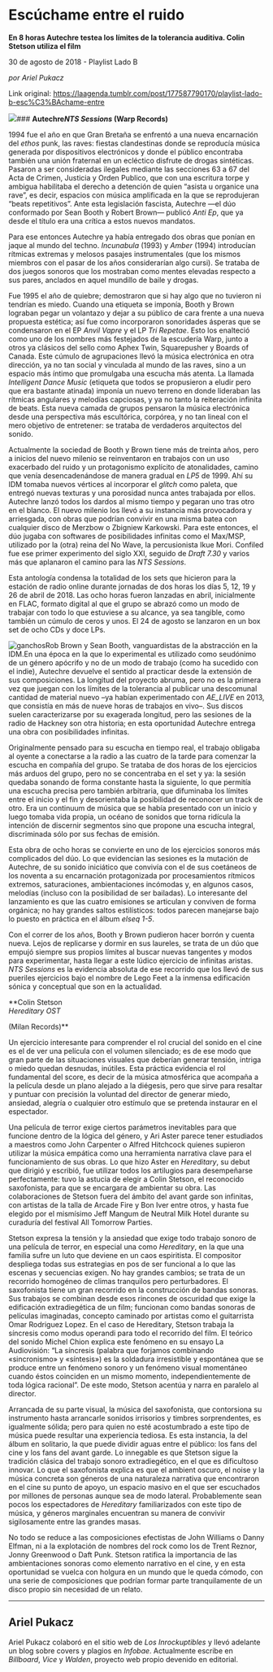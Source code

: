 # Escúchame entre el ruido

**En 8 horas Autechre testea los límites de la tolerancia auditiva. Colin Stetson utiliza el film**

30 de agosto de 2018 - Playlist Lado B

_por Ariel Pukacz_

Link original: https://laagenda.tumblr.com/post/177587790170/playlist-lado-b-esc%C3%BAchame-entre

![](https://64.media.tumblr.com/335fcad945bd4ea4306bfd10043a7c58/tumblr_inline_pec09wQDTD1t6q87u_500.jpg)### **Autechre*NTS Sessions*
(Warp Records)**

1994 fue el año en que Gran Bretaña se enfrentó a una nueva encarnación del *ethos* punk, las raves: fiestas clandestinas donde se reproducía música generada por dispositivos electrónicos y donde el público encontraba también una unión fraternal en un ecléctico disfrute de drogas sintéticas. Pasaron a ser consideradas ilegales mediante las secciones 63 a 67 del Acta de Crimen, Justicia y Orden Publico, que con una escritura torpe y ambigua habilitaba el derecho a detención de quien “asista u organice una rave”, es decir, espacios con música amplificada en la que se reprodujeran “beats repetitivos”. Ante esta legislación fascista, Autechre —el dúo conformado por Sean Booth y Robert Brown— publicó *Anti Ep*, que ya desde el título era una crítica a estos nuevos mandatos. 

Para ese entonces Autechre ya había entregado dos obras que ponían en jaque al mundo del techno. *Incunabula* (1993) y *Amber* (1994) introducían rítmicas extremas y melosos pasajes instrumentales (que los mismos miembros con el pasar de los años considerarían algo cursi). Se trataba de dos juegos sonoros que los mostraban como mentes elevadas respecto a sus pares, anclados en aquel mundillo de baile y drogas. 

Fue 1995 el año de quiebre; demostraron que si hay algo que no tuvieron ni tendrían es miedo. Cuando una etiqueta se imponía, Booth y Brown lograban pegar un volantazo y dejar a su público de cara frente a una nueva propuesta estética; así fue como incorporaron sonoridades ásperas que se condensaron en el EP *Anvil Vapre* y el LP *Tri Repetae*. Esto los enalteció como uno de los nombres más festejados de la escudería Warp, junto a otros ya clásicos del sello como Aphex Twin, Squarepusher y Boards of Canada. Este cúmulo de agrupaciones llevó la música electrónica en otra dirección, ya no tan social y vinculada al mundo de las raves, sino a un espacio más íntimo que promulgaba una escucha más atenta. La llamada *Intelligent Dance Music* (etiqueta que todos se propusieron a eludir pero que era bastante atinada) imponía un nuevo terreno en donde lideraban las rítmicas angulares y melodías capciosas, y ya no tanto la reiteración infinita de beats. Esta nueva camada de grupos pensaron la música electrónica desde una perspectiva más escultórica, corpórea, y no tan lineal con el mero objetivo de entretener: se trataba de verdaderos arquitectos del sonido.

Actualmente la sociedad de Booth y Brown tiene más de treinta años, pero a inicios del nuevo milenio se reinventaron en trabajos con un uso exacerbado del ruido y un protagonismo explícito de atonalidades, camino que venía desencadenándose de manera gradual en *LP5* de 1999. Ahí su IDM tomaba nuevos vértices al incorporar el *glitch* como paleta, que entregó nuevas texturas y una porosidad nunca antes trabajada por ellos. Autechre lanzó todos los dardos al mismo tiempo y pegaran uno tras otro en el blanco. El nuevo milenio los llevó a su instancia más provocadora y arriesgada, con obras que podrían convivir en una misma batea con cualquier disco de Merzbow o Zbigniew Karkowski. Para este entonces, el dúo jugaba con softwares de posibilidades infinitas como el Max/MSP, utilizado por la (otra) reina del No Wave, la percusionista Ikue Mori. Confiled fue ese primer experimento del siglo XXI, seguido de *Draft 7.30* y varios más que aplanaron el camino para las *NTS Sessions*.

Esta antología condensa la totalidad de los sets que hicieron para la estación de radio online durante jornadas de dos horas los días 5, 12, 19 y 26 de abril de 2018. Las ocho horas fueron lanzadas en abril, inicialmente en FLAC, formato digital al que el grupo se abrazó como un modo de trabajar con todo lo que estuviese a su alcance, ya sea tangible, como también un cúmulo de ceros y unos. El 24 de agosto se lanzaron en un box set de ocho CDs y doce LPs. 

![ganchos](https://64.media.tumblr.com/d68432b76eb39045c738cdaad2b5dfbd/tumblr_inline_pec09xqkf81t6q87u_500.jpg)Rob Brown y Sean Booth, vanguardistas de la abstracción en la IDM.En una época en la que lo experimental es utilizado como seudónimo de un género apócrifo y no de un modo de trabajo (como ha sucedido con el indie), Autechre devuelve el sentido al practicar desde la extensión de sus composiciones. La longitud del proyecto abruma, pero no es la primera vez que juegan con los límites de la tolerancia al publicar una descomunal cantidad de material nuevo –ya habían experimentado con *AE\_LIVE* en 2013, que consistía en más de nueve horas de trabajos en vivo–. Sus discos suelen caracterizarse por su exagerada longitud, pero las sesiones de la radio de Hackney son otra historia; en esta oportunidad Autechre entrega una obra con posibilidades infinitas. 

Originalmente pensado para su escucha en tiempo real, el trabajo obligaba al oyente a conectarse a la radio a las cuatro de la tarde para comenzar la escucha en compañía del grupo. Se trataba de dos horas de los ejercicios más arduos del grupo, pero no se concentraba en el set y ya: la sesión quedaba sonando de forma constante hasta la siguiente, lo que permitía una escucha precisa pero también arbitraria, que difuminaba los límites entre el inicio y el fin y desorientaba la posibilidad de reconocer un track de otro. Era un continuum de música que se había presentado con un inicio y luego tomaba vida propia, un océano de sonidos que torna ridícula la intención de discernir segmentos sino que propone una escucha integral, discriminada sólo por sus fechas de emisión. 

Esta obra de ocho horas se convierte en uno de los ejercicios sonoros más complicados del dúo. Lo que evidencian las sesiones es la mutación de Autechre, de su sonido iniciático que convivía con el de sus coetáneos de los noventa a su encarnación protagonizada por procesamientos rítmicos extremos, saturaciones, ambientaciones incómodas y, en algunos casos, melodías (incluso con la posibilidad de ser bailadas). Lo interesante del lanzamiento es que las cuatro emisiones se articulan y conviven de forma orgánica; no hay grandes saltos estilísticos: todos parecen manejarse bajo lo puesto en práctica en el álbum *elseq 1-5*.

Con el correr de los años, Booth y Brown pudieron hacer borrón y cuenta nueva. Lejos de replicarse y dormir en sus laureles, se trata de un dúo que empujó siempre sus propios límites al buscar nuevas tangentes y modos para experimentar, hasta llegar a este lúdico ejercicio de infinitas aristas. *NTS Sessions* es la evidencia absoluta de ese recorrido que los llevó de sus pueriles ejercicios bajo el nombre de Lego Feet a la inmensa edificación sónica y conceptual que son en la actualidad. 

  
**Colin Stetson  
*Hereditary OST*  

(Milan Records)**

Un ejercicio interesante para comprender el rol crucial del sonido en el cine es el de ver una película con el volumen silenciado; es de ese modo que gran parte de las situaciones visuales que deberían generar tensión, intriga o miedo quedan desnudas, inútiles. Esta práctica evidencia el rol fundamental del score, es decir de la música atmosférica que acompaña a la película desde un plano alejado a la diégesis, pero que sirve para resaltar y puntuar con precisión la voluntad del director de generar miedo, ansiedad, alegría o cualquier otro estímulo que se pretenda instaurar en el espectador. 

Una película de terror exige ciertos parámetros inevitables para que funcione dentro de la lógica del género, y Ari Aster parece tener estudiados a maestros como John Carpenter o Alfred Hitchcock quienes supieron utilizar la música empática como una herramienta narrativa clave para el funcionamiento de sus obras. Lo que hizo Aster en *Hereditary*, su debut que dirigió y escribió, fue utilizar todos los artilugios para desempeñarse perfectamente: tuvo la astucia de elegir a Colin Stetson, el reconocido saxofonista, para que se encargara de ambientar su obra. Las colaboraciones de Stetson fuera del ámbito del avant garde son infinitas, con artistas de la talla de Arcade Fire y Bon Iver entre otros, y hasta fue elegido por el mismísimo Jeff Mangum de Neutral Milk Hotel durante su curaduría del festival All Tomorrow Parties. 

Stetson expresa la tensión y la ansiedad que exige todo trabajo sonoro de una película de terror, en especial una como *Hereditary*, en la que una familia sufre un luto que deviene en un caos espiritista. El compositor despliega todas sus estrategias en pos de ser funcional a lo que las escenas y secuencias exigen. No hay grandes cambios; se trata de un recorrido homogéneo de climas tranquilos pero perturbadores. El saxofonista tiene un gran recorrido en la construcción de bandas sonoras. Sus trabajos se combinan desde esos rincones de oscuridad que exige la edificación extradiegética de un film; funcionan como bandas sonoras de películas imaginadas, concepto caminado por artistas como el guitarrista Omar Rodriguez Lopez. En el caso de Hereditary, Stetson trabaja la síncresis como modus operandi para todo el recorrido del film. El teórico del sonido Michel Chion explica este fenómeno en su ensayo La Audiovisión: “La síncresis (palabra que forjamos combinando «sincronismo» y «síntesis») es la soldadura irresistible y espontánea que se produce entre un fenómeno sonoro y un fenómeno visual momentáneo cuando éstos coinciden en un mismo momento, independientemente de toda lógica racional”. De este modo, Stetson acentúa y narra en paralelo al director. 

Arrancada de su parte visual, la música del saxofonista, que contorsiona su instrumento hasta arrancarle sonidos irrisorios y timbres sorprendentes, es igualmente sólida; pero para quien no esté acostumbrado a este tipo de música puede resultar una experiencia tediosa. Es esta instancia, la del álbum en solitario, la que puede dividir aguas entre el público: los fans del cine y los fans del avant garde. Lo innegable es que Stetson sigue la tradición clásica del trabajo sonoro extradiegético, en el que es dificultoso innovar. Lo que el saxofonista explica es que el ambient oscuro, el noise y la música concreta son géneros de una naturaleza narrativa que encontraron en el cine su punto de apoyo, un espacio masivo en el que ser escuchados por millones de personas aunque sea de modo lateral. Probablemente sean pocos los espectadores de *Hereditary* familiarizados con este tipo de música, y géneros marginales encuentran su manera de convivir sigilosamente entre las grandes masas. 

No todo se reduce a las composiciones efectistas de John Williams o Danny Elfman, ni a la explotación de nombres del rock como los de Trent Reznor, Jonny Greenwood o Daft Punk. Stetson ratifica la importancia de las ambientaciones sonoras como elemento narrativo en el cine, y en esta oportunidad se vuelca con holgura en un mundo que le queda cómodo, con una serie de composiciones que podrían formar parte tranquilamente de un disco propio sin necesidad de un relato. 

  




---

 Ariel Pukacz
-------------

 Ariel Pukacz colaboró en el sitio web de *Los Inrockuptibles* y llevó adelante un blog sobre covers y plagios en *Infobae*. Actualmente escribe en *Billboard*, *Vice* y *Walden*, proyecto web propio devenido en editorial.

